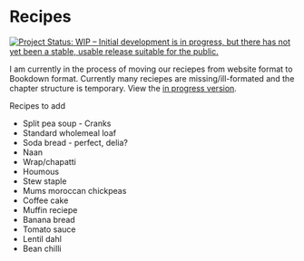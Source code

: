 # Recipes
[![Project Status: WIP – Initial development is in progress, but there has not yet been a stable, usable release suitable for the public.](https://www.repostatus.org/badges/latest/wip.svg)](https://www.repostatus.org/#wip)

I am currently in the process of moving our reciepes from website format to Bookdown format. Currently many reciepes are missing/ill-formated and the chapter structure is temporary. View the [in progress version](https://trianglegirl.github.io/recipes/).


Recipes to add 

* Split pea soup - Cranks
* Standard wholemeal loaf
* Soda bread - perfect, delia?
* Naan
* Wrap/chapatti
* Houmous
* Stew staple
* Mums moroccan chickpeas
* Coffee cake
* Muffin reciepe
* Banana bread
* Tomato sauce
* Lentil dahl
* Bean chilli
